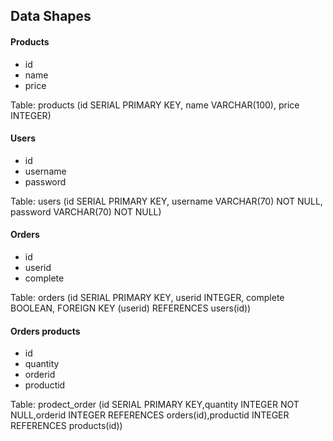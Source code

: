 
## Data Shapes
#### Products
-  id
- name
- price

Table: products (id SERIAL PRIMARY KEY, name VARCHAR(100), price INTEGER)

#### Users
- id
- username
- password

Table: users (id SERIAL PRIMARY KEY, username VARCHAR(70) NOT NULL, password VARCHAR(70) NOT NULL)

#### Orders
- id
- userid
- complete

Table: orders  (id SERIAL PRIMARY KEY, userid INTEGER, complete BOOLEAN, FOREIGN KEY (userid) REFERENCES users(id))

#### Orders products
- id
- quantity
- orderid
- productid

Table: prodect_order (id SERIAL PRIMARY KEY,quantity INTEGER NOT NULL,orderid INTEGER REFERENCES orders(id),productid INTEGER REFERENCES products(id))